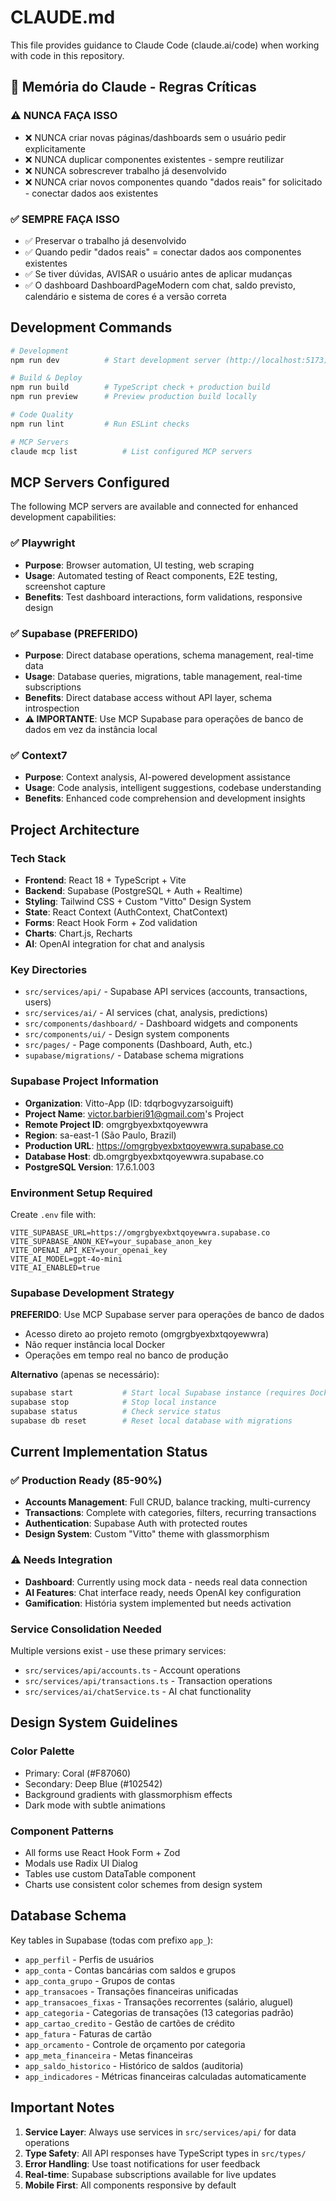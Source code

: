 # CLAUDE.md

This file provides guidance to Claude Code (claude.ai/code) when working with code in this repository.

## 🤖 Memória do Claude - Regras Críticas

### ⚠️ NUNCA FAÇA ISSO
- ❌ NUNCA criar novas páginas/dashboards sem o usuário pedir explicitamente
- ❌ NUNCA duplicar componentes existentes - sempre reutilizar
- ❌ NUNCA sobrescrever trabalho já desenvolvido
- ❌ NUNCA criar novos componentes quando "dados reais" for solicitado - conectar dados aos existentes

### ✅ SEMPRE FAÇA ISSO
- ✅ Preservar o trabalho já desenvolvido
- ✅ Quando pedir "dados reais" = conectar dados aos componentes existentes
- ✅ Se tiver dúvidas, AVISAR o usuário antes de aplicar mudanças
- ✅ O dashboard DashboardPageModern com chat, saldo previsto, calendário e sistema de cores é a versão correta

## Development Commands

```bash
# Development
npm run dev          # Start development server (http://localhost:5173)

# Build & Deploy
npm run build        # TypeScript check + production build
npm run preview      # Preview production build locally

# Code Quality
npm run lint         # Run ESLint checks

# MCP Servers
claude mcp list          # List configured MCP servers
```

## MCP Servers Configured

The following MCP servers are available and connected for enhanced development capabilities:

### ✅ Playwright
- **Purpose**: Browser automation, UI testing, web scraping
- **Usage**: Automated testing of React components, E2E testing, screenshot capture
- **Benefits**: Test dashboard interactions, form validations, responsive design

### ✅ Supabase (PREFERIDO)
- **Purpose**: Direct database operations, schema management, real-time data
- **Usage**: Database queries, migrations, table management, real-time subscriptions  
- **Benefits**: Direct database access without API layer, schema introspection
- **⚠️ IMPORTANTE**: Use MCP Supabase para operações de banco de dados em vez da instância local

### ✅ Context7
- **Purpose**: Context analysis, AI-powered development assistance
- **Usage**: Code analysis, intelligent suggestions, codebase understanding
- **Benefits**: Enhanced code comprehension and development insights

## Project Architecture

### Tech Stack
- **Frontend**: React 18 + TypeScript + Vite
- **Backend**: Supabase (PostgreSQL + Auth + Realtime)
- **Styling**: Tailwind CSS + Custom "Vitto" Design System
- **State**: React Context (AuthContext, ChatContext)
- **Forms**: React Hook Form + Zod validation
- **Charts**: Chart.js, Recharts
- **AI**: OpenAI integration for chat and analysis

### Key Directories
- `src/services/api/` - Supabase API services (accounts, transactions, users)
- `src/services/ai/` - AI services (chat, analysis, predictions)
- `src/components/dashboard/` - Dashboard widgets and components
- `src/components/ui/` - Design system components
- `src/pages/` - Page components (Dashboard, Auth, etc.)
- `supabase/migrations/` - Database schema migrations

### Supabase Project Information
- **Organization**: Vitto-App (ID: tdqrbogvyzarsoiguift)
- **Project Name**: victor.barbieri91@gmail.com's Project
- **Remote Project ID**: omgrgbyexbxtqoyewwra
- **Region**: sa-east-1 (São Paulo, Brazil)
- **Production URL**: https://omgrgbyexbxtqoyewwra.supabase.co
- **Database Host**: db.omgrgbyexbxtqoyewwra.supabase.co
- **PostgreSQL Version**: 17.6.1.003

### Environment Setup Required
Create `.env` file with:
```
VITE_SUPABASE_URL=https://omgrgbyexbxtqoyewwra.supabase.co
VITE_SUPABASE_ANON_KEY=your_supabase_anon_key
VITE_OPENAI_API_KEY=your_openai_key
VITE_AI_MODEL=gpt-4o-mini
VITE_AI_ENABLED=true
```

### Supabase Development Strategy
**PREFERIDO**: Use MCP Supabase server para operações de banco de dados
- Acesso direto ao projeto remoto (omgrgbyexbxtqoyewwra)
- Não requer instância local Docker
- Operações em tempo real no banco de produção

**Alternativo** (apenas se necessário):
```bash
supabase start           # Start local Supabase instance (requires Docker)
supabase stop            # Stop local instance
supabase status          # Check service status
supabase db reset        # Reset local database with migrations
```

## Current Implementation Status

### ✅ Production Ready (85-90%)
- **Accounts Management**: Full CRUD, balance tracking, multi-currency
- **Transactions**: Complete with categories, filters, recurring transactions
- **Authentication**: Supabase Auth with protected routes
- **Design System**: Custom "Vitto" theme with glassmorphism

### ⚠️ Needs Integration
- **Dashboard**: Currently using mock data - needs real data connection
- **AI Features**: Chat interface ready, needs OpenAI key configuration
- **Gamification**: História system implemented but needs activation

### Service Consolidation Needed
Multiple versions exist - use these primary services:
- `src/services/api/accounts.ts` - Account operations
- `src/services/api/transactions.ts` - Transaction operations
- `src/services/ai/chatService.ts` - AI chat functionality

## Design System Guidelines

### Color Palette
- Primary: Coral (#F87060)
- Secondary: Deep Blue (#102542)
- Background gradients with glassmorphism effects
- Dark mode with subtle animations

### Component Patterns
- All forms use React Hook Form + Zod
- Modals use Radix UI Dialog
- Tables use custom DataTable component
- Charts use consistent color schemes from design system

## Database Schema

Key tables in Supabase (todas com prefixo `app_`):
- `app_perfil` - Perfis de usuários
- `app_conta` - Contas bancárias com saldos e grupos
- `app_conta_grupo` - Grupos de contas
- `app_transacoes` - Transações financeiras unificadas
- `app_transacoes_fixas` - Transações recorrentes (salário, aluguel)
- `app_categoria` - Categorias de transações (13 categorias padrão)
- `app_cartao_credito` - Gestão de cartões de crédito
- `app_fatura` - Faturas de cartão
- `app_orcamento` - Controle de orçamento por categoria
- `app_meta_financeira` - Metas financeiras
- `app_saldo_historico` - Histórico de saldos (auditoria)
- `app_indicadores` - Métricas financeiras calculadas automaticamente

## Important Notes

1. **Service Layer**: Always use services in `src/services/api/` for data operations
2. **Type Safety**: All API responses have TypeScript types in `src/types/`
3. **Error Handling**: Use toast notifications for user feedback
4. **Real-time**: Supabase subscriptions available for live updates
5. **Mobile First**: All components responsive by default